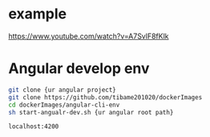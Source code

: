 # example
https://www.youtube.com/watch?v=A7SvlF8fKlk
# Angular develop env
```bash
git clone {ur angular project}
git clone https://github.com/tibame201020/dockerImages
cd dockerImages/angular-cli-env
sh start-angualr-dev.sh {ur angular root path}
```

```bash
localhost:4200
```
